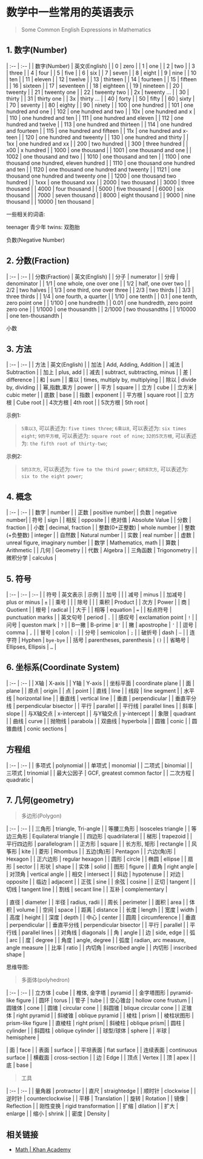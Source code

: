 # 数学中一些常用的英语表示

> Some Common English Expressions in Mathematics



## 1. 数字(Number)


| :--          | :--           |
| 数字(Number)  | 英文(English) |
| 0            | zero |
| 1            | one |
| 2            | two |
| 3            | three |
| 4            | four |
| 5            | five |
| 6            | six |
| 7            | seven |
| 8            | eight |
| 9            | nine |
| 10           | ten |
| 11           | eleven |
| 12           | twelve |
| 13           | thirteen |
| 14           | fourteen |
| 15           | fifteen |
| 16           | sixteen |
| 17           | seventeen |
| 18           | eighteen |
| 19           | nineteen |
| 20           | tweenty |
| 21           | tweenty one |
| 22           | tweenty two |
| 2x           | tweenty ... |
| 30           | thirty |
| 31           | thirty one |
| 3x           | thirty ... |
| 40           | forty |
| 50           | fifty |
| 60           | sixty |
| 70           | seventy |
| 80           | eighty |
| 90           | ninety |
| 100          | one hundred |
| 101          | one hundred and one |
| 102          | one hundred and two |
| 10x          | one hundred and x |
| 110          | one hundred and ten |
| 111          | one hundred and eleven |
| 112          | one hundred and twelve |
| 113          | one hundred and thirteen |
| 114          | one hundred and fourteen |
| 115          | one hundred and fifteen |
| 11x          | one hundred and x-teen |
| 120          | one hundred and tweenty |
| 130          | one hundred and thirty |
| 1xx          | one hundred and xx |
| 200          | two hundred |
| 300          | three hundred |
| x00          | x hundred  |
| 1000         | one thousand |
| 1001         | one thousand and one |
| 1002         | one thousand and two |
| 1010         | one thousand and ten |
| 1100         | one thousand one hundred, eleven hundred |
| 1110         | one thousand one hundred and ten |
| 1120         | one thousand one hundred and tweenty |
| 1121         | one thousand one hundred and tweenty one |
| 1200         | one thousand two hundred |
| 1xxx         | one thousand xxx |
| 2000         | two thousand |
| 3000         | three thousand |
| 4000         | four thousand |
| 5000         | five thousand |
| 6000         | six thousand |
| 7000         | seven thousand |
| 8000         | eight thousand |
| 9000         | nine thousand |
| 10000        | ten thousand |


一些相关的词语:

teenager  青少年
twins: 双胞胎


负数(Negative Number)





## 2. 分数(Fraction)



| :--          | :--           |
| 分数(Fraction)  | 英文(English) |
| 分子            | numerator   |
| 分母            | denominator |
| 1/1            | one whole, one over one |
| 1/2            | half, one over two |
| 2/2            | two halves |
| 1/3            | one third, one over three |
| 2/3            | two thirds |
| 3/3            | three thirds |
| 1/4            | one fourth, a quarter |
| 1/10           | one tenth |
| 0.1           | one tenth, zero point one |
| 1/100          | one hundredth |
| 0.01           | one hundredth, zero point zero one |
| 1/1000         | one thousandth |
| 2/1000         | two thousandths |
| 1/10000        | one ten-thousandth |


小数


## 3. 方法


| :--  | :--           |
| 方法  | 英文(English) |
| 加法  | Add, Adding, Addition |
| 减法  | Subtraction |
| 加上  | plus, add |
| 减去  | subtract, subtracting, minus |
| 差   | difference  |
| 和   | sum |
| 乘以  | times, multiply by, multiplying |
| 除以  | divide by, dividing |
| 幂,指数,乘方  | power |
| 平方  | square |
| 立方  | cube |
| 立方米  | cubic meter |
| 底数  | base |
| 指数  | exponent |
| 平方根 | square root |
| 立方根 | Cube root |
| 4次方根 | 4th root |
| 5次方根 | 5th root |


示例1: 

> `5乘以3`, 可以表述为: `five times three`;
> `6乘以8`, 可以表述为: `six times eight`;
> `9的平方根`, 可以表述为: `square root of nine`;
> `32的5次方根`, 可以表述为: `the fifth root of thirty-two`;

示例2: 

> `5的3次方`, 可以表述为: `five to the third power`;
> `6的8次方`, 可以表述为: `six to the eight power`;




## 4. 概念


| :--  | :--           |
| 数字  | number |
| 正数  | positive number|
| 负数  | negative number|
| 符号  | sign |
| 相反  | opposite |
| 绝对值  | Absolute Value |
| 分数  | fraction |
| 小数  | decimal, fraction |
| 整数(0+正整数)  | whole number |
| 整数(+负整数)  | integer |
| 自然数 | Natural number |
| 实数 | real number |
| 虚数 | unreal figure, imaginary number |
| 数学 | Mathematics, math |
| 算数 | Arithmetic |
| 几何 | Geometry |
| 代数 | Algebra  |
| 三角函数 | Trigonometry  |
| 微积分学 | calculus  |



## 5. 符号




| :--  | :--           | :--           |
| 符号  | 英文表示       | 示例           |
| 加号  |  |
| 减号  | minus |
| 加减号  | plus or minus | `±` |
| 乘号  |  |
| 除号  |  |
| 乘积  | Product |
| 次方  | Power |
| 商  | Quotient |
| 根号  | radical |
| 大于 | 
| 相等 | equation | `=` |
| 标点符号 | punctuation marks |
| 英文句号 | period | `.` |
| 感叹号 | exclamation point | `!` |
| 问号 | queston mark | `?` |
| B一撇 | B-prime | `B'` |
| 撇 | apostrophe | `'` |
| 逗号 | comma | `,` |
| 冒号 | colon | `:` |
| 分号 | semicolon | `;` |
| 破折号 | dash | `—` |
| 连字符 | Hyphen | `bye-bye` |
| 括号 | parentheses, parenthesis | `()` |
| 省略号 | Ellipses, Ellipsis | `…` |





## 6. 坐标系(Coordinate System)


| :--  | :--           |
| X轴 | X-axis |
| Y轴 | Y-axis |
| 坐标平面 | coordinate plane |
| 面 | plane |
| 原点 | origin |
| 点  | point |
| 直线  | line  |
| 线段  | line segment  |
| 水平线  | horizontal line |
| 垂直线  | vertical line |
| 垂直 | perpendicular |
| 垂直平分线 | perpendicular bisector |
| 平行  | parallel |
| 平行线  | parallel lines |
| 斜率  | slope |
| 与X轴交点 | x-intercept |
| 与Y轴交点 | y-intercept |
| 象限  | quadrant |
| 曲线  | curve  |
| 抛物线 | parabola |
| 双曲线 | hyperbola |
| 圆锥   | conic |
| 圆锥曲线 | conic sections |





## 方程组


| :--  | :--           |
| 多项式 | polynomial |
| 单项式 | monomial |
| 二项式 | binomial |
| 三项式 | trinomial |
| 最大公因子 | GCF, greatest common factor |
| 二次方程 | quadratic | 




## 7. 几何(geometry)


> 多边形(Polygon)



| :--  | :--           |
| 三角形 | triangle, Tri-angle |
| 等腰三角形 | Isosceles triangle |
| 等边三角形 | Equilateral triangle |
| 四边形 | quadrilateral |
| 梯形 | trapezoid |
| 平行四边形 | parallelogram |
| 正方形 | square |
| 长方形, 矩形 | rectangle |
| 风筝形 | kite |
| 菱形   | Rhombus |
| 五边(角)形 | Pentagon |
| 六边(角)形 | Hexagon |
| 正六边形   | regular hexagon |
| 圆形   | circle |
| 椭圆   | ellipse |
| 扇形   | sector |
| 形状   | shape |
| 实体   | solid |
| 图形   | figure |
| 直角   | right angle |
| 对顶角 | vertical angle |
| 相交  | intersect |
| 斜边  | hypotenuse |
| 对边  | opposite |
| 临边  | adjacent |
| 正弦  | sine |
| 余弦  | cosine |
| 正切  | tangent |
| 切线  | tangent line |
| 割线  | secant line |
| 互补  | complementary |



| 直径 | diameter |
| 半径 | radius, radii |
| 周长 | perimeter |
| 面积 | area |
| 体积 | volume |
| 空间 | space |
| 距离 | distance |
| 长度 | length |
| 宽度 | width |
| 高度 | height |
| 深度 | depth |
| 中心 | center |
| 圆周 | circumference |
| 垂直 | perpendicular |
| 垂直平分线 | perpendicular bisector |
| 平行  | parallel |
| 平行线  | parallel lines |
| 对角线 | diagonals |
| 角 | angle |
| 边 | side, edge |
| 弧 | arc |
| 度 | degree |
| 角度 | angle, degree |
| 弧度 | radian, arc measure, angle measure |
| 比率 | ratio |
| 内切角 | inscribed angle |
| 内切形 | inscribed shape |


思维导图:


> 多面体(polyhedron)



| :--  | :--           |
| 立方体 | cube | 
| 椎体, 金字塔 | pyramid | 
| 金字塔图形 | pyramid-like figure | 
| 圆环   | torus |
| 管子 | tube | 
| 空心锥台 | hollow cone frustum | 
| 圆锥体 | cone | 
| 圆锥  | circular cone | 
| 斜圆锥 | blique circular cone | 
| 正锥体 | right pyramid | 
| 斜棱锥 | oblique pyramid | 
| 棱柱 | prism |
| 棱柱状图形 | prism-like figure |
| 直棱柱 | right prism|
| 斜棱柱 | oblique prism|
| 圆柱 | cylinder |
| 斜圆柱 | oblique cylinder |
| 球型/球体   | sphere |
| 半球   | hemisphere |


| 面   | face |
| 表面   | surface |
| 平坦表面   | flat surface |
| 连续表面   | continuous surface |
| 横截面   | cross-section |
| 边   | Edge |
| 顶点   | Vertex |
| 顶   | apex |
| 底  | base |



> 工具

| :--  | :--           |
| 量角器 | protractor |
| 直尺 | straightedge |
| 顺时针 | clockwise |
| 逆时针 | counterclockwise |
| 平移   | Translation |
| 旋转   | Rotation |
| 镜像 | Reflection |
| 刚性变换 | rigid transformation |
| 扩缩  | dilation |
| 扩大  | enlarge |
| 缩小  | shrink |
| 密度  | Density |



## 相关链接


- [Math | Khan Academy](https://www.khanacademy.org/math/)

